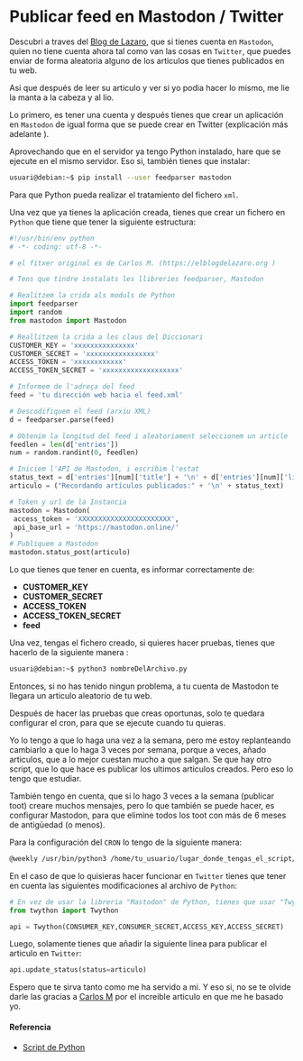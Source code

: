 # Publicar feed en Mastodon / Twitter

Descubri a traves del [Blog de Lazaro](https://elblogdelazaro.org), que si tienes cuenta en `Mastodon`, quien no tiene cuenta ahora tal como van las cosas en `Twitter`,  que puedes enviar de forma aleatoria alguno de los articulos que tienes publicados en tu web.

<!--more-->

Asi que después de leer su articulo y ver si yo podia hacer lo mismo, me lie la manta a la cabeza y al lio.

Lo primero, es tener una cuenta y después tienes que crear un aplicación en `Mastodon` de igual forma que se puede crear en Twitter (explicación más adelante ).

Aprovechando que en el servidor ya tengo Python instalado, hare que se ejecute en el mismo servidor. Eso si, también tienes que instalar:
```bash
usuari@debian:~$ pip install --user feedparser mastodon
```
Para que Python pueda realizar el tratamiento del fichero `xml`.

Una vez que ya tienes la aplicación creada, tienes que crear un fichero en `Python` que tiene que tener la siguiente estructura:
```python
#!/usr/bin/env python
# -*- coding: utf-8 -*-

# el fitxer original es de Carlos M. (https://elblogdelazaro.org )

# Tens que tindre instalats les llibreries feedparser, Mastodon

# Realitzem la crida als moduls de Python
import feedparser
import random
from mastodon import Mastodon

# Reallitzem la crida a les claus del Diccionari
CUSTOMER_KEY = 'xxxxxxxxxxxxxxx'
CUSTOMER_SECRET = 'xxxxxxxxxxxxxxxxx'
ACCESS_TOKEN = 'xxxxxxxxxxxx'
ACCESS_TOKEN_SECRET = 'xxxxxxxxxxxxxxxxxxx'

# Informem de l'adreça del feed
feed = 'tu dirección web hacia el feed.xml'

# Descodifiquem el feed (arxiu XML)
d = feedparser.parse(feed)

# Obtenim la longitud del feed i aleatoriament seleccionem un article
feedlen = len(d['entries'])
num = random.randint(0, feedlen)

# Iniciem l'API de Mastodon, i escribim l'estat
status_text = d['entries'][num]['title'] + '\n' + d['entries'][num]['link']
articulo = ("Recordando artículos publicados:" + '\n' + status_text)

# Token y url de la Instancia
mastodon = Mastodon(
 access_token = 'XXXXXXXXXXXXXXXXXXXXXXX',
 api_base_url = 'https://mastodon.online/'
)
# Publiquem a Mastodon
mastodon.status_post(articulo)
```

Lo que tienes que tener en cuenta, es informar correctamente de:
- **CUSTOMER_KEY**
- **CUSTOMER_SECRET**
- **ACCESS_TOKEN**
- **ACCESS_TOKEN_SECRET**
- **feed**

Una vez, tengas el fichero creado, si quieres hacer pruebas, tienes que hacerlo de la siguiente manera :
```bash
usuari@debian:~$ python3 nombreDelArchivo.py
```

Entonces, si no has tenido ningun problema, a tu cuenta de Mastodon te llegara un articulo aleatorio de tu web.

Después de hacer las pruebas que creas oportunas, solo te quedara configurar el cron, para que se ejecute cuando tu quieras.

Yo lo tengo a que lo haga una vez a la semana, pero me estoy replanteando cambiarlo a que lo haga 3 veces por semana, porque a veces, añado articulos, que a lo mejor cuestan mucho a que salgan. Se que hay otro script, que lo que hace es publicar los ultimos articulos creados. Pero eso lo tengo que estudiar.

También tengo en cuenta, que si lo hago 3 veces a la semana (publicar toot) creare muchos mensajes, pero lo que también se puede hacer, es configurar Mastodon, para que elimine todos los toot con más de 6 meses de antigüedad (o menos).

Para la configuración del `CRON` lo tengo de la siguiente manera:
```bash
@weekly /usr/bin/python3 /home/tu_usuario/lugar_donde_tengas_el_script/botMastodonPythonRss.py
```

En el caso de que lo quisieras hacer funcionar en `Twitter` tienes que tener en cuenta las siguientes modificaciones al archivo de `Python`:
```python
# En vez de usar la libreria "Mastodon" de Python, tienes que usar "Twython"
from twython import Twython

api = Twython(CONSUMER_KEY,CONSUMER_SECRET,ACCESS_KEY,ACCESS_SECRET)
```

Luego, solamente tienes que añadir la siguiente linea para publicar el articulo en `Twitter`:
```python
api.update_status(status=articulo)
```

Espero que te sirva tanto como me ha servido a mi. Y eso si, no se te olvide darle las gracias a [Carlos M](https://elblogdelazaro.org) por el increible articulo en que me he basado yo.
#### Referencia
- [Script de Python](https://elblogdelazaro.org/posts/2021-08-16-bot-en-python-para-publicar-un-feed-de-forma-aleatorios-en-twitter-y-mastodom/)


